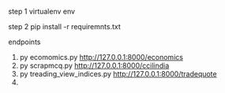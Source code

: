 step 1
virtualenv env

step 2
pip install -r requiremnts.txt

endpoints
1. py ecomomics.py                http://127.0.0.1:8000/economics
2. py scrapmcq.py                 http://127.0.0.1:8000/ccilindia
3. py treading_view_indices.py    http://127.0.0.1:8000/tradequote
4. 